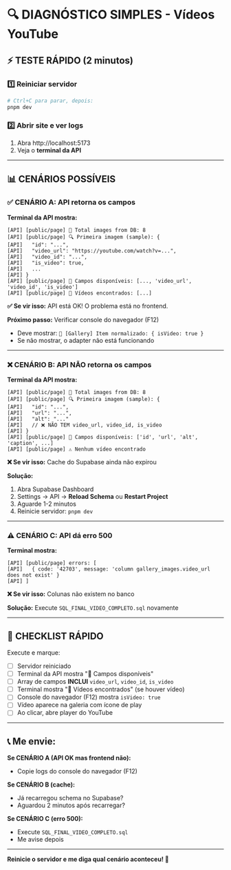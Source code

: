# 🔍 DIAGNÓSTICO SIMPLES - Vídeos YouTube

## ⚡ TESTE RÁPIDO (2 minutos)

### 1️⃣ Reiniciar servidor
```bash
# Ctrl+C para parar, depois:
pnpm dev
```

### 2️⃣ Abrir site e ver logs

1. Abra http://localhost:5173
2. Veja o **terminal da API**

---

## 📊 CENÁRIOS POSSÍVEIS

### ✅ CENÁRIO A: API retorna os campos

**Terminal da API mostra:**
```
[API] [public/page] 📸 Total images from DB: 8
[API] [public/page] 🔍 Primeira imagem (sample): {
[API]   "id": "...",
[API]   "video_url": "https://youtube.com/watch?v=...",
[API]   "video_id": "...",
[API]   "is_video": true,
[API]   ...
[API] }
[API] [public/page] 🔑 Campos disponíveis: [..., 'video_url', 'video_id', 'is_video']
[API] [public/page] 🎥 Vídeos encontrados: [...]
```

**✅ Se vir isso:** API está OK! O problema está no frontend.

**Próximo passo:** Verificar console do navegador (F12)
- Deve mostrar: `📸 [Gallery] Item normalizado: { isVideo: true }`
- Se não mostrar, o adapter não está funcionando

---

### ❌ CENÁRIO B: API NÃO retorna os campos

**Terminal da API mostra:**
```
[API] [public/page] 📸 Total images from DB: 8
[API] [public/page] 🔍 Primeira imagem (sample): {
[API]   "id": "...",
[API]   "url": "...",
[API]   "alt": "..."
[API]   // ❌ NÃO TEM video_url, video_id, is_video
[API] }
[API] [public/page] 🔑 Campos disponíveis: ['id', 'url', 'alt', 'caption', ...]
[API] [public/page] ⚠️ Nenhum vídeo encontrado
```

**❌ Se vir isso:** Cache do Supabase ainda não expirou

**Solução:**
1. Abra Supabase Dashboard
2. Settings → API → **Reload Schema** ou **Restart Project**
3. Aguarde 1-2 minutos
4. Reinicie servidor: `pnpm dev`

---

### ⚠️ CENÁRIO C: API dá erro 500

**Terminal mostra:**
```
[API] [public/page] errors: [
[API]   { code: '42703', message: 'column gallery_images.video_url does not exist' }
[API] ]
```

**❌ Se vir isso:** Colunas não existem no banco

**Solução:** Execute `SQL_FINAL_VIDEO_COMPLETO.sql` novamente

---

## 🎯 CHECKLIST RÁPIDO

Execute e marque:

- [ ] Servidor reiniciado
- [ ] Terminal da API mostra "🔑 Campos disponíveis"
- [ ] Array de campos **INCLUI** `video_url`, `video_id`, `is_video`
- [ ] Terminal mostra "🎥 Vídeos encontrados" (se houver vídeo)
- [ ] Console do navegador (F12) mostra `isVideo: true`
- [ ] Vídeo aparece na galeria com ícone de play
- [ ] Ao clicar, abre player do YouTube

---

## 📞 Me envie:

**Se CENÁRIO A (API OK mas frontend não):**
- Copie logs do console do navegador (F12)

**Se CENÁRIO B (cache):**
- Já recarregou schema no Supabase?
- Aguardou 2 minutos após recarregar?

**Se CENÁRIO C (erro 500):**
- Execute `SQL_FINAL_VIDEO_COMPLETO.sql`
- Me avise depois

---

**Reinicie o servidor e me diga qual cenário aconteceu! 🎯**
